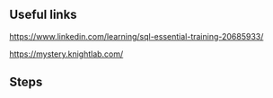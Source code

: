 ## Useful links

https://www.linkedin.com/learning/sql-essential-training-20685933/

https://mystery.knightlab.com/


## Steps



